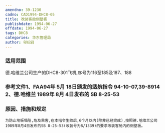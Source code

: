 ```yaml
---
amendno: 39-1230
cadno: CAD1994-DHC8-05
title: 改装客舱侧壁板
publishdate: 1994-06-27
effdate: 1994-06-27
tags: DHC8
categories: 华东管理局
author: 邬纪召
---
```


### 适用范围 
德.哈维兰公司生产的DHC8-301飞机,序号为116至185及187、188

### 参考文件1、FAA94年 5月 18日颁发的适航指令 94-10-07,39-8914 2、德.哈维兰 1989年 8月 4日发布的 SB 8-25-53 

### 原因、措施和规定 
    为防止地板塌陷,危及乘客,在本指令生效后,6个月以内(除非已经完成),按照德.哈维兰公司1989年8月4日发布的SB 8-25-53(改装号为8/1339)的要求改装客舱内的侧壁板。
